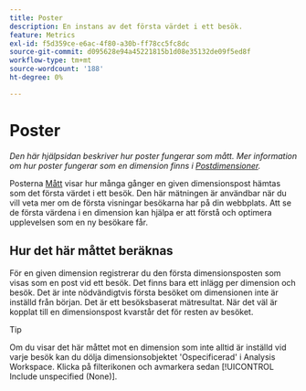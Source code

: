 ```yaml
---
title: Poster
description: En instans av det första värdet i ett besök.
feature: Metrics
exl-id: f5d359ce-e6ac-4f80-a30b-ff78cc5fc8dc
source-git-commit: d095628e94a45221815b1d08e35132de09f5ed8f
workflow-type: tm+mt
source-wordcount: '188'
ht-degree: 0%

---
```


# Poster

*Den här hjälpsidan beskriver hur poster fungerar som mått. Mer information om hur poster fungerar som en dimension finns i [Postdimensioner](../dimensions/entry-dimensions.md).*

Posterna [Mått](overview.md) visar hur många gånger en given dimensionspost hämtas som det första värdet i ett besök. Den här mätningen är användbar när du vill veta mer om de första visningar besökarna har på din webbplats. Att se de första värdena i en dimension kan hjälpa er att förstå och optimera upplevelsen som en ny besökare får.

## Hur det här måttet beräknas

För en given dimension registrerar du den första dimensionsposten som visas som en post vid ett besök. Det finns bara ett inlägg per dimension och besök. Det är inte nödvändigtvis första besöket om dimensionen inte är inställd från början. Det är ett besöksbaserat mätresultat. När det väl är kopplat till en dimensionspost kvarstår det för resten av besöket.

>[!TIP]
>
>Om du visar det här måttet mot en dimension som inte alltid är inställd vid varje besök kan du dölja dimensionsobjektet &#39;Ospecificerad&#39; i Analysis Workspace. Klicka på filterikonen och avmarkera sedan [!UICONTROL Include unspecified (None)].
